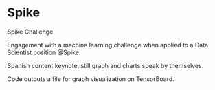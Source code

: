 # Spike

Spike Challenge

Engagement with a machine learning challenge when applied to a Data Scientist position @Spike.

Spanish content keynote, still graph and charts speak by themselves.

Code outputs a file for graph visualization on TensorBoard.

